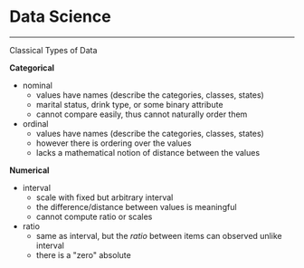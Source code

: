 # Data Science

---

Classical Types of Data

**Categorical**

- nominal
  * values have names (describe the categories, classes, states)
  * marital status, drink type, or some binary attribute
  * cannot compare easily, thus cannot naturally order them
- ordinal
  * values have names (describe the categories, classes, states)
  * however there is ordering over the values
  * lacks a mathematical notion of distance between the values

**Numerical**

- interval
  * scale with fixed but arbitrary interval
  * the difference/distance between values is meaningful
  * cannot compute ratio or scales
- ratio
  * same as interval, but the *ratio* between items can observed unlike interval
  * there is a "zero" absolute


